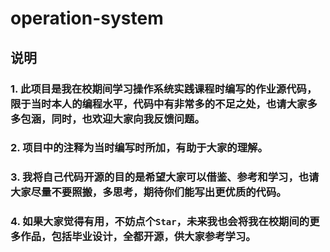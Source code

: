 # operation-system

## 说明

### 1. 此项目是我在校期间学习操作系统实践课程时编写的作业源代码，限于当时本人的编程水平，代码中有非常多的不足之处，也请大家多多包涵，同时，也欢迎大家向我反馈问题。
### 2. 项目中的注释为当时编写时所加，有助于大家的理解。
### 3. 我将自己代码开源的目的是希望大家可以借鉴、参考和学习，也请大家尽量不要照搬，多思考，期待你们能写出更优质的代码。
### 4. 如果大家觉得有用，不妨点个`Star`，未来我也会将我在校期间的更多作品，包括毕业设计，全都开源，供大家参考学习。